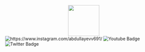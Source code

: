 <div id="header" align="center">
  <img src="https://media.giphy.com/media/M9gbBd9nbDrOTu1Mqx/giphy.gif" width="100"/>
</div>

<div id="badges">
  <img src="https://img.shields.io/badge/Instagram-red?style=for-the-badge&logo=instagram&logoColor=white" href="https://www.instagram.com/abdullayevv691/" alt="https://www.instagram.com/abdullayevv691/"/>
  <img src="https://img.shields.io/badge/WhatsApp-green?style=for-the-badge&logo=youtube&logoColor=white" alt="Youtube Badge"/>
  <img src="https://img.shields.io/badge/Telegram-blue?style=for-the-badge&logo=twitter&logoColor=white" alt="Twitter Badge"/>
</div>
